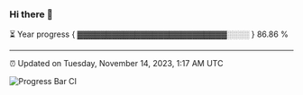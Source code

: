 ### Hi there 👋

⏳ Year progress { ▓▓▓▓▓▓▓▓▓▓▓▓▓▓▓▓▓▓▓▓▓▓▓▓▓▓░░░░ } 86.86 %

---

⏰ Updated on Tuesday, November 14, 2023, 1:17 AM UTC

![Progress Bar CI](https://github.com/arthurbuhl/arthurbuhl/workflows/Progress%20Bar%20CI/badge.svg)
